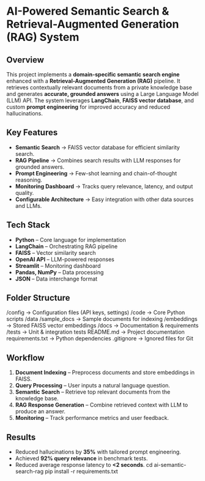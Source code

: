 # AI-Powered Semantic Search & Retrieval-Augmented Generation (RAG) System

## Overview
This project implements a **domain-specific semantic search engine** enhanced with a **Retrieval-Augmented Generation (RAG)** pipeline. It retrieves contextually relevant documents from a private knowledge base and generates **accurate, grounded answers** using a Large Language Model (LLM) API. The system leverages **LangChain**, **FAISS vector database**, and custom **prompt engineering** for improved accuracy and reduced hallucinations.

## Key Features
- **Semantic Search** → FAISS vector database for efficient similarity search.
- **RAG Pipeline** → Combines search results with LLM responses for grounded answers.
- **Prompt Engineering** → Few-shot learning and chain-of-thought reasoning.
- **Monitoring Dashboard** → Tracks query relevance, latency, and output quality.
- **Configurable Architecture** → Easy integration with other data sources and LLMs.

## Tech Stack
- **Python** – Core language for implementation
- **LangChain** – Orchestrating RAG pipeline
- **FAISS** – Vector similarity search
- **OpenAI API** – LLM-powered responses
- **Streamlit** – Monitoring dashboard
- **Pandas, NumPy** – Data processing
- **JSON** – Data interchange format

## Folder Structure
/config                  → Configuration files (API keys, settings)
/code                    → Core Python scripts
/data
    /sample_docs         → Sample documents for indexing
    /embeddings          → Stored FAISS vector embeddings
/docs                    → Documentation & requirements
/tests                   → Unit & integration tests
README.md                → Project documentation
requirements.txt         → Python dependencies
.gitignore               → Ignored files for Git

## Workflow
1. **Document Indexing** – Preprocess documents and store embeddings in FAISS.
2. **Query Processing** – User inputs a natural language question.
3. **Semantic Search** – Retrieve top relevant documents from the knowledge base.
4. **RAG Response Generation** – Combine retrieved context with LLM to produce an answer.
5. **Monitoring** – Track performance metrics and user feedback.

## Results
- Reduced hallucinations by **35%** with tailored prompt engineering.
- Achieved **92% query relevance** in benchmark tests.
- Reduced average response latency to **<2 seconds**.
cd ai-semantic-search-rag
pip install -r requirements.txt
